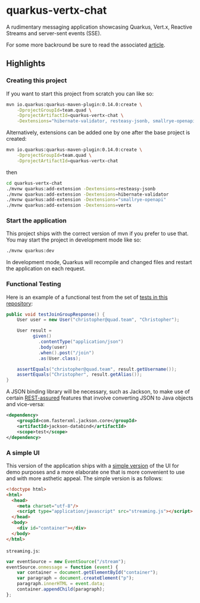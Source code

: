 # quarkus-vertx-chat
A rudimentary messaging application showcasing Quarkus, Vert.x, Reactive Streams and server-sent events (SSE).

For some more backround be sure to read the associated [article](https://quad.team/blog/messaging-with-quarkus-and-vertx).

## Highlights
### Creating this project
If you want to start this project from scratch you can like so:

```bash
mvn io.quarkus:quarkus-maven-plugin:0.14.0:create \
    -DprojectGroupId=team.quad \
    -DprojectArtifactId=quarkus-vertx-chat \
    -Dextensions="hibernate-validator, resteasy-jsonb, smallrye-openapi, vertx"
```

Alternatively, extensions can be added one by one after the base project is created:

```bash
mvn io.quarkus:quarkus-maven-plugin:0.14.0:create \
    -DprojectGroupId=team.quad \
    -DprojectArtifactId=quarkus-vertx-chat
```

then

```bash
cd quarkus-vertx-chat
./mvnw quarkus:add-extension -Dextensions=resteasy-jsonb
./mvnw quarkus:add-extension -Dextensions=hibernate-validator
./mvnw quarkus:add-extension -Dextensions="smallrye-openapi"
./mvnw quarkus:add-extension -Dextensions=vertx
```

### Start the application
This project ships with the correct version of mvn if you prefer to use that. You may start the project in development mode like so:

```bash
./mvnw quarkus:dev
```

In development mode, Quarkus will recompile and changed files and restart the application on each request.

### Functional Testing
Here is an example of a functional test from the set of [tests in this repository](src/test/java/team/quad/ChatResourceTest.java):

```java
public void testJoinGroupResponse() {
    User user = new User("christopher@quad.team", "Christopher");

    User result =
          given()
            .contentType("application/json")
            .body(user)
            .when().post("/join")
            .as(User.class);

    assertEquals("christopher@quad.team", result.getUsername());
    assertEquals("Christopher", result.getAlias());
}
```

A JSON binding library will be necessary, such as Jackson, to make use of certain [REST-assured](http://rest-assured.io/) features that involve converting JSON to Java objects and vice-versa:
```xml
<dependency>
    <groupId>com.fasterxml.jackson.core</groupId>
    <artifactId>jackson-databind</artifactId>
    <scope>test</scope>
</dependency>
```

### A simple UI
This version of the application ships with a [simple version](/src/main/resources/META-INF/resources/simple.html) of the UI for demo purposes and a more elaborate one that is more convenient to use and with more asthetic appeal. The simple version is as follows:

```html
<!doctype html>
<html>
  <head>
    <meta charset="utf-8"/>
    <script type="application/javascript" src="streaming.js"></script>
  </head>
  <body>
    <div id="container"></div>
  </body>
</html>
```

`streaming.js`:

```javascript
var eventSource = new EventSource("/stream");
eventSource.onmessage = function (event) {
    var container = document.getElementById("container");
    var paragraph = document.createElement("p");
    paragraph.innerHTML = event.data;
    container.appendChild(paragraph);
};
```

